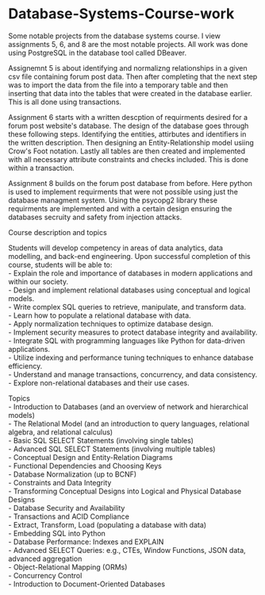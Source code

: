 # Database-Systems-Course-work
Some notable projects from the database systems course.
I view assignments 5, 6, and 8 are the most notable projects. All work was done using PostgreSQL in the database tool called DBeaver.

Assignemnt 5 is about identifying and normalizng relationships in a given csv file containing forum post data. Then after completing that the next step was to import the data from the file into a temporary table and then inserting that data into the tables that were created in the database earlier. This is all done using transactions.

Assignment 6 starts with a written descption of requirments desired for a forum post website's database. The design of the database goes through these following steps. Identifying the entities, attirbutes and identifiers in the written description. Then designing an Entity-Relationship model usiing Crow's Foot notation. Lastly all tables are then created and implemented with all necessary attribute constraints and checks included. This is done within a transaction.

Assignment 8 builds on the forum post database from before. Here python is used to implement requirments that were not possible using just the database managment system. Using the psycopg2 library these requirments are implemented and with a certain design ensuring the databases secruity and safety from injection attacks.

Course description and topics  

Students will develop competency in areas of data analytics, data modelling, and back-end engineering. Upon successful completion of this course, students will be able to:  
    - Explain the role and importance of databases in modern applications and within our society.  
    - Design and implement relational databases using conceptual and logical models.  
    - Write complex SQL queries to retrieve, manipulate, and transform data.  
    - Learn how to populate a relational database with data.  
    - Apply normalization techniques to optimize database design.  
    - Implement security measures to protect database integrity and availability.  
    - Integrate SQL with programming languages like Python for data-driven applications.  
    - Utilize indexing and performance tuning techniques to enhance database efficiency.  
    - Understand and manage transactions, concurrency, and data consistency.  
    - Explore non-relational databases and their use cases.  

Topics  
    - Introduction to Databases (and an overview of network and hierarchical models)    
    - The Relational Model (and an introduction to query languages, relational algebra, and relational calculus)  
    - Basic SQL SELECT Statements (involving single tables)  
    - Advanced SQL SELECT Statements (involving multiple tables)  
    - Conceptual Design and Entity-Relation Diagrams  
    - Functional Dependencies and Choosing Keys  
    - Database Normalization (up to BCNF)  
    - Constraints and Data Integrity  
    - Transforming Conceptual Designs into Logical and Physical Database Designs  
    - Database Security and Availability  
    - Transactions and ACID Compliance  
    - Extract, Transform, Load (populating a database with data)  
    - Embedding SQL into Python  
    - Database Performance: Indexes and EXPLAIN  
    - Advanced SELECT Queries: e.g., CTEs, Window Functions, JSON data, advanced aggregation  
    - Object-Relational Mapping (ORMs)  
    - Concurrency Control  
    - Introduction to Document-Oriented Databases  
 

